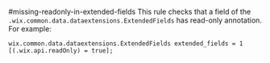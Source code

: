 #missing-readonly-in-extended-fields
This rule checks that a field of the `.wix.common.data.dataextensions.ExtendedFields` has read-only annotation.
For example:

`wix.common.data.dataextensions.ExtendedFields extended_fields = 1 [(.wix.api.readOnly) = true];`

